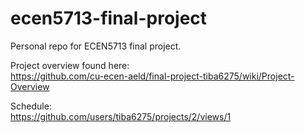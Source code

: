 # ecen5713-final-project
Personal repo for ECEN5713 final project.

Project overview found here:  
https://github.com/cu-ecen-aeld/final-project-tiba6275/wiki/Project-Overview  

Schedule:  
https://github.com/users/tiba6275/projects/2/views/1
